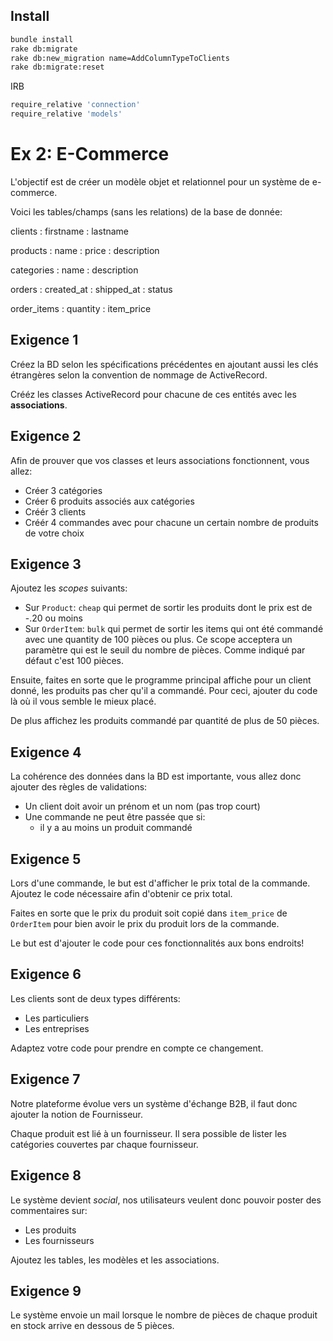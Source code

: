 ## Install

```bash
bundle install
rake db:migrate
rake db:new_migration name=AddColumnTypeToClients
rake db:migrate:reset
```

IRB
```bash
require_relative 'connection'
require_relative 'models'
```

Ex 2: E-Commerce
================

L'objectif est de créer un modèle objet et relationnel pour un système de e-commerce.

Voici les tables/champs (sans les relations) de la base de donnée:

clients
:   firstname
:   lastname

products
:   name
:   price
:   description

categories
:   name
:   description

orders
:   created_at
:   shipped_at
:   status

order_items
:   quantity
:   item_price

Exigence 1
----------

Créez la BD selon les spécifications précédentes en ajoutant aussi les clés étrangères selon la convention de
nommage de ActiveRecord.

Crééz les classes ActiveRecord pour chacune de ces entités avec les **associations**.


Exigence 2
----------

Afin de prouver que vos classes et leurs associations fonctionnent, vous allez:

  - Créer 3 catégories
  - Créer 6 produits associés aux catégories
  - Créér 3 clients
  - Créér 4 commandes avec pour chacune un certain nombre de produits de votre choix 


Exigence 3
----------

Ajoutez les *scopes* suivants:

  - Sur `Product`: `cheap` qui permet de sortir les produits dont le prix est de -.20 ou moins
  - Sur `OrderItem`: `bulk` qui permet de sortir les items qui ont été commandé avec une quantity
    de 100 pièces ou plus. Ce scope acceptera un paramètre qui est le seuil du nombre de pièces.
    Comme indiqué par défaut c'est 100 pièces.

Ensuite, faites en sorte que le programme principal affiche pour un client donné, les produits
pas cher qu'il a commandé.
Pour ceci, ajouter du code là où il vous semble le mieux placé.

De plus affichez les produits commandé par quantité de plus de 50 pièces.

Exigence 4
----------

La cohérence des données dans la BD est importante, vous allez donc ajouter des règles
de validations:

  - Un client doit avoir un prénom et un nom (pas trop court)
  - Une commande ne peut être passée que si:
    - il y a au moins un produit commandé

Exigence 5
----------

Lors d'une commande, le but est d'afficher le prix total de la commande.
Ajoutez le code nécessaire afin d'obtenir ce prix total.

Faites en sorte que le prix du produit soit copié dans `item_price` de `OrderItem` pour bien avoir
le prix du produit lors de la commande.

Le but est d'ajouter le code pour ces fonctionnalités aux bons endroits!


Exigence 6
----------

Les clients sont de deux types différents:

  - Les particuliers
  - Les entreprises

Adaptez votre code pour prendre en compte ce changement.


Exigence 7
----------

Notre plateforme évolue vers un système d'échange B2B, il faut donc ajouter
la notion de Fournisseur.

Chaque produit est lié à un fournisseur.
Il sera possible de lister les catégories couvertes par chaque fournisseur.


Exigence 8
----------

Le système devient *social*, nos utilisateurs veulent donc pouvoir poster
des commentaires sur:

  - Les produits
  - Les fournisseurs

Ajoutez les tables, les modèles et les associations.


Exigence 9
----------

Le système envoie un mail lorsque le nombre de pièces de chaque produit en stock arrive en dessous de 5 pièces.

